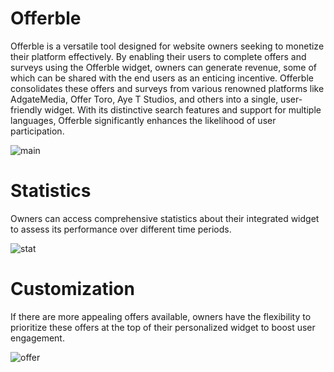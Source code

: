 # Offerble
Offerble is a versatile tool designed for website owners seeking to monetize their platform effectively. By enabling their users to complete offers and surveys using the Offerble widget, owners can generate revenue, some of which can be shared with the end users as an enticing incentive. Offerble consolidates these offers and surveys from various renowned platforms like AdgateMedia, Offer Toro, Aye T Studios, and others into a single, user-friendly widget. With its distinctive search features and support for multiple languages, Offerble significantly enhances the likelihood of user participation.

![main](https://github.com/imcquerrey/Offerble/assets/33640466/7b76d467-d2a6-4bc6-8a4f-812d07868cf2)


# Statistics
Owners can access comprehensive statistics about their integrated widget to assess its performance over different time periods.

![stat](https://github.com/imcquerrey/Offerble/assets/33640466/a2766f19-9dec-4e57-b0ef-d1716b5fd92c)


# Customization
If there are more appealing offers available, owners have the flexibility to prioritize these offers at the top of their personalized widget to boost user engagement.

![offer](https://github.com/imcquerrey/Offerble/assets/33640466/537692fe-0da6-4ec3-a84f-ed1f3107f344)
